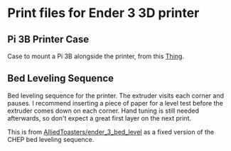 # Print files for Ender 3 3D printer

## Pi 3B Printer Case
Case to mount a Pi 3B alongside the printer, from this [Thing](https://www.thingiverse.com/thing:4713922).

## Bed Leveling Sequence
Bed leveling sequence for the printer. The extruder visits each corner and pauses. I recommend inserting a piece of paper for a level test before the extruder comes down on each corner. Hand tuning is still needed afterwards, so don't expect a great first layer on the next print.

This is from [AlliedToasters/ender_3_bed_level](https://github.com/AlliedToasters/ender_3_bed_level) as a fixed version of the CHEP bed leveling sequence.
